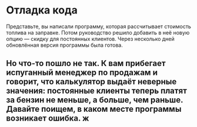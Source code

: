 # Отладка кода


Представьте, вы написали программу, которая рассчитывает стоимость топлива на заправке. Потом руководство решило добавить в неё новую опцию — скидку для постоянных клиентов. Через несколько дней обновлённая версия программы была готова.

Но что-то пошло не так. К вам прибегает испуганный менеджер по продажам и говорит, что калькулятор выдаёт неверные значения: постоянные клиенты теперь платят за бензин не меньше, а больше, чем раньше. Давайте поищем, в каком месте программы возникает ошибка.
ж
---
